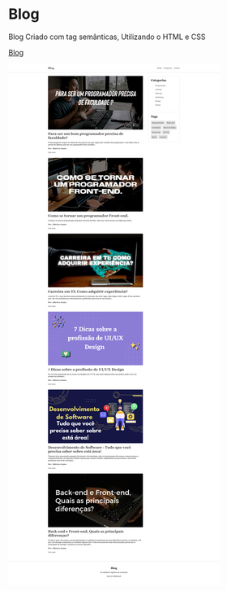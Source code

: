 # Blog
 Blog Criado com tag semânticas, Utilizando o HTML e CSS

 <a href="https://blog-albericojr.vercel.app/">Blog</a>
 
<img src="img/print/blog.png" alt="">
